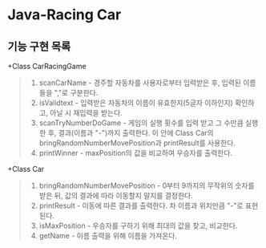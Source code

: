 Java-Racing Car  
==================
기능 구현 목록  
------------------
+Class CarRacingGame
>1. scanCarName - 경주할 자동차를 사용자로부터 입력받은 후, 입력된 이름들을 ","로 구분한다.
>2. isValidtext - 입력받은 자동차의 이름이 유효한지(5글자 이하인지) 확인하고, 아닐 시 재입력을 받는다.
>3. scanTryNumberDoGame - 게임의 실행 횟수를 입력 받고 그 수만큼 실행한 후, 결과(이름과 "-")까지 출력한다. 이 안에 Class Car의 bringRandomNumberMovePosition과 printResult를 사용한다.
>4. printWinner - maxPosition의 값을 비교하여 우승자를 출력한다.  
  
+Class Car
>1. bringRandomNumberMovePosition - 0부터 9까지의 무작위의 숫자를 받은 뒤, 값의 결과에 따라 이동할지 말지를 결정한다.
>2. printResult - 이동에 따른 결과를 출력한다. 차 이름과 위치만큼 "-"로 표현된다.
>3. isMaxPosition - 우승자를 구하기 위해 최대의 값을 찾고, 비교한다.
>4. getName - 이름 출력을 위해 이름을 가져온다.

